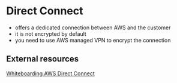 # Direct Connect

- offers a dedicated connection between AWS and the customer
- it is not encrypted by default
- you need to use AWS managed VPN to encrypt the connection


## External resources
[Whiteboarding AWS Direct Connect](https://www.youtube.com/watch?v=uP68iqyuqTg)